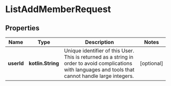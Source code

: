 
# ListAddMemberRequest

## Properties
Name | Type | Description | Notes
------------ | ------------- | ------------- | -------------
**userId** | **kotlin.String** | Unique identifier of this User. This is returned as a string in order to avoid complications with languages and tools that cannot handle large integers. |  [optional]



